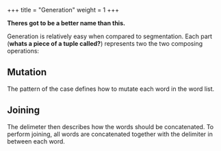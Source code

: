 +++
title = "Generation"
weight = 1
+++

**Theres got to be a better name than this.**

Generation is relatively easy when compared to segmentation.  Each part (**whats a piece of a tuple called?**) represents two the two composing operations:

## Mutation

The pattern of the case defines how to mutate each word in the word list.

## Joining

The delimeter then describes how the words should be concatenated.  To perform joining, all words are concatenated together with the delimiter in between each word.
